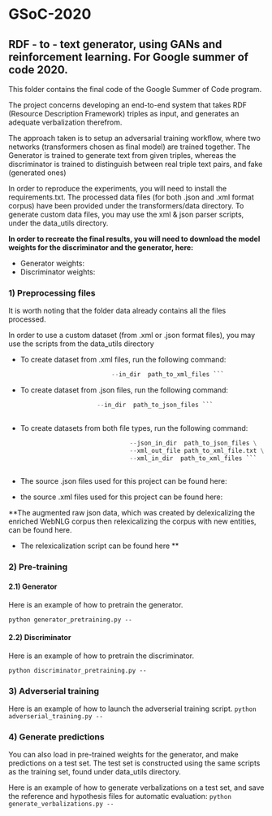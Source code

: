 # GSoC-2020
## RDF - to - text generator, using GANs and reinforcement learning. For Google summer of code 2020.

This folder contains the final code of the Google Summer of Code program.

The project concerns developing an end-to-end system that takes RDF (Resource Description Framework) triples as input, and generates an adequate verbalization therefrom.

The approach taken is to setup an adversarial training workflow, where two networks (transformers chosen as final model) are trained together.
The Generator is trained to generate text from given triples, whereas the discriminator is trained to distinguish between real triple text pairs, and fake (generated ones)

In order to reproduce the experiments, you will need to install the requirements.txt. The processed data files (for both .json and .xml format corpus) have been provided under the transformers/data directory. To generate custom data files, you may use the xml & json parser scripts, under the data_utils directory.

**In order to recreate the final results, you will need to download the model weights for the discriminator and the generator, here:**

- Generator weights:
- Discriminator weights: 


### 1) Preprocessing files

It is worth noting that the folder data already contains all the files processed.

In order to use a custom dataset (from .xml or .json format files), you may use the scripts from the data_utils directory

- To create dataset from .xml files, run the following command:
  
  ``` python xml_parser.py --out_file path_to_output_file.txt
                           --in_dir  path_to_xml_files ```

- To create dataset from .json files, run the following command:
  
  ``` python xml_parser.py --out_file path_to_output_file.txt \
                       --in_dir  path_to_json_files ```
                       
- To create datasets from both file types, run the following command:
  
  ``` python create_raw_datasets.py --json_out_file path_to_json_output_file.txt \
                                --json_in_dir  path_to_json_files \
                                --xml_out_file path_to_xml_file.txt \
                                --xml_in_dir  path_to_xml_files ```
                 
- The source .json files used for this project can be found here:
- the source .xml files used for this project can be found here:

**The augmented raw json data, which was created by delexicalizing the enriched WebNLG corpus then
relexicalizing the corpus with new entities, can be found here.
- The relexicalization script can be found here **

### 2) Pre-training

#### 2.1) Generator
Here is an example of how to pretrain the generator.

  ``` python generator_pretraining.py -- ```
  

#### 2.2) Discriminator
Here is an example of how to pretrain the discriminator.

  ``` python discriminator_pretraining.py -- ```
  
### 3) Adverserial training
Here is an example of how to launch the adverserial training script.
  ``` python adverserial_training.py -- ```
  
### 4) Generate predictions

You can also load in pre-trained weights for the generator, and make predictions on a test set.
The test set is constructed using the same scripts as the training set, found under data_utils directory.

Here is an example of how to generate verbalizations on a test set, and save the reference and hypothesis files for automatic evaluation:
  ``` python generate_verbalizations.py -- ```
  
  

